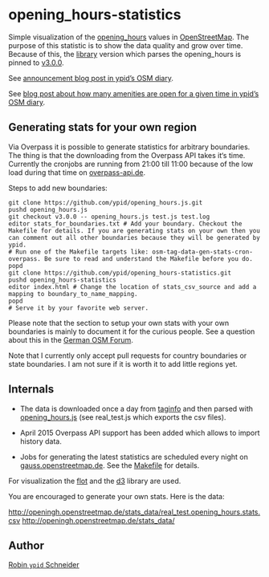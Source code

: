 # opening_hours-statistics

Simple visualization of the [opening_hours][Key:opening_hours] values in [OpenStreetMap](http://openstreetmap.org).
The purpose of this statistic is to show the data quality and grow over time. Because of this, the [library][oh-lib] version which parses the opening_hours is pinned to [v3.0.0](https://github.com/ypid/opening_hours.js/releases/tag/v3.0.0).

See [announcement blog post in ypid’s OSM diary](https://www.openstreetmap.org/user/ypid/diary/23881).

See [blog post about how many amenities are open for a given time in ypid’s OSM diary](https://www.openstreetmap.org/user/ypid/diary/34881).

## Generating stats for your own region

Via Overpass it is possible to generate statistics for arbitrary boundaries. The thing is that the downloading from the Overpass API takes it‘s time. Currently the cronjobs are running from 21:00 till 11:00 because of the low load during that time on [overpass-api.de](http://overpass-api.de/munin/de/overpass-api.de/load.html).

Steps to add new boundaries:

    git clone https://github.com/ypid/opening_hours.js.git
    pushd opening_hours.js
    git checkout v3.0.0 -- opening_hours.js test.js test.log
    editor stats_for_boundaries.txt # Add your boundary. Checkout the Makefile for details. If you are generating stats on your own then you can comment out all other boundaries because they will be generated by ypid.
    # Run one of the Makefile targets like: osm-tag-data-gen-stats-cron-overpass. Be sure to read and understand the Makefile before you do.
    popd
    git clone https://github.com/ypid/opening_hours-statistics.git
    pushd opening_hours-statistics
    editor index.html # Change the location of stats_csv_source and add a mapping to boundary_to_name_mapping.
    popd
    # Serve it by your favorite web server.

Please note that the section to setup your own stats with your own boundaries is mainly to document it for the curious people. See a question about this in the [German OSM Forum](http://forum.openstreetmap.org/viewtopic.php?pid=498349#p498349).

Note that I currently only accept pull requests for country boundaries or state boundaries. I am not sure if it is worth it to add little regions yet.

## Internals

* The data is downloaded once a day from [taginfo][] and then parsed with [opening_hours.js][oh-lib] (see real_test.js which exports the csv files).

* April 2015 Overpass API support has been added which allows to import history data.

* Jobs for generating the latest statistics are scheduled every night on [gauss.openstreetmap.de](https://wiki.openstreetmap.org/wiki/FOSSGIS/Server/Projects/opening_hours.js). See the [Makefile](https://github.com/ypid/opening_hours.js/blob/master/Makefile) for details.

For visualization the [flot][flot-lib] and the [d3][d3-lib] library are used.

You are encouraged to generate your own stats. Here is the data:

http://openingh.openstreetmap.de/stats_data/real_test.opening_hours.stats.csv
http://openingh.openstreetmap.de/stats_data/

## Author
[Robin `ypid` Schneider](http://wiki.openstreetmap.org/wiki/User:Ypid)

<!-- Link definitions {{{ -->
[Key:opening_hours]: http://wiki.openstreetmap.org/wiki/Key:opening_hours
[flot-lib]: https://github.com/flot/flot
[d3-lib]: https://github.com/mbostock/d3
[oh-lib]: https://github.com/ypid/opening_hours.js
[taginfo]: http://taginfo.openstreetmap.org/
[real_test.js]: https://github.com/ypid/opening_hours.js/blob/master/real_test.js
[opening_hours_map]: https://github.com/ypid/opening_hours_map
<!-- }}} -->

